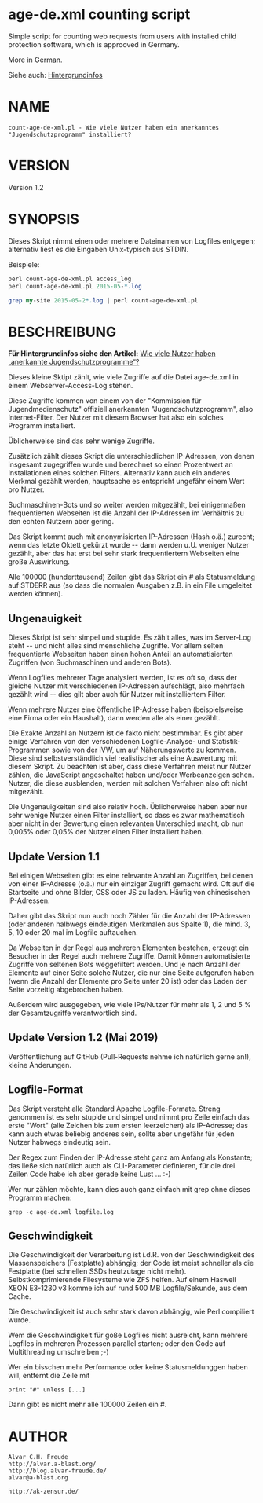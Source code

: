 # age-de.xml counting script 
Simple script for counting web requests from users with installed child protection software, which is approoved in Germany.

More in German.

Siehe auch: [Hintergrundinfos](https://blog.alvar-freude.de/2015/06/filter-nutzung.html)

# NAME

```
count-age-de-xml.pl - Wie viele Nutzer haben ein anerkanntes "Jugendschutzprogramm" installiert?
```

# VERSION

Version 1.2

# SYNOPSIS

Dieses Skript nimmt einen oder mehrere Dateinamen von Logfiles entgegen; 
alternativ liest es die Eingaben Unix-typisch aus STDIN.

Beispiele:

```perl
perl count-age-de-xml.pl access_log
perl count-age-de-xml.pl 2015-05-*.log

grep my-site 2015-05-2*.log | perl count-age-de-xml.pl 
```

# BESCHREIBUNG

**Für Hintergrundinfos siehe den Artikel:** 
[Wie viele Nutzer haben „anerkannte Jugendschutzprogramme“?](https://blog.alvar-freude.de/2015/06/filter-nutzung.html)

Dieses kleine Sktipt zählt, wie viele Zugriffe auf die Datei age-de.xml in 
einem Webserver-Access-Log stehen.

Diese Zugriffe kommen von einem von der "Kommission für Jugendmedienschutz" 
offiziell anerkannten "Jugendschutzprogramm", also Internet-Filter. Der 
Nutzer mit diesem Browser hat also ein solches Programm installiert.

Üblicherweise sind das sehr wenige Zugriffe.

Zusätzlich zählt dieses Skript die unterschiedlichen IP-Adressen, von denen 
insgesamt zugegriffen wurde und berechnet so einen Prozentwert an 
Installationen eines solchen Filters. Alternativ kann auch ein anderes 
Merkmal gezählt werden, hauptsache es entspricht ungefähr einem Wert pro 
Nutzer.

Suchmaschinen-Bots und so weiter werden mitgezählt, bei einigermaßen 
frequentierten Webseiten ist die Anzahl der IP-Adressen im Verhältnis zu den 
echten Nutzern aber gering. 

Das Skript kommt auch mit anonymisierten IP-Adressen (Hash o.ä.) zurecht; 
wenn das letzte Oktett gekürzt wurde -- dann werden u.U. weniger Nutzer 
gezählt, aber das hat erst bei sehr stark frequentiertern Webseiten eine 
große Auswirkung.

Alle 100000 (hunderttausend) Zeilen gibt das Skript ein # als Statusmeldung 
auf STDERR aus (so dass die normalen Ausgaben z.B. in ein File umgeleitet 
werden können). 

## Ungenauigkeit

Dieses Skript ist sehr simpel und stupide. Es zählt alles, was im Server-Log 
steht -- und nicht alles sind menschliche Zugriffe. Vor allem selten 
frequentierte Webseiten haben einen hohen Anteil an automatisierten Zugriffen 
(von Suchmaschinen und anderen Bots).

Wenn Logfiles mehrerer Tage analysiert werden, ist es oft so, dass der 
gleiche Nutzer mit verschiedenen IP-Adressen aufschlägt, also mehrfach 
gezählt wird -- dies gilt aber auch für Nutzer mit installiertem Filter. 

Wenn mehrere Nutzer eine öffentliche IP-Adresse haben (beispielsweise eine 
Firma oder ein Haushalt), dann werden alle als einer gezählt.

Die Exakte Anzahl an Nutzern ist de fakto nicht bestimmbar. Es gibt 
aber einige Verfahren von den verschiedenen Logfile-Analyse- und 
Statistik-Programmen sowie von der IVW, um auf Näherungswerte zu 
kommen. Diese sind selbstverständlich viel realistischer als eine 
Auswertung mit diesem Skript. Zu beachten ist aber, dass diese Verfahren 
meist nur Nutzer zählen, die JavaScript angeschaltet haben und/oder 
Werbeanzeigen sehen. Nutzer, die diese ausblenden, werden mit solchen 
Verfahren also oft nicht mitgezählt. 

Die Ungenauigkeiten sind also relativ hoch. Üblicherweise haben aber nur 
sehr wenige Nutzer einen Filter installiert, so dass es zwar mathematisch 
aber nicht in der Bewertung einen relevanten Unterschied macht, ob nun 
0,005% oder 0,05% der Nutzer einen Filter installiert haben.

## Update Version 1.1

Bei einigen Webseiten gibt es eine relevante Anzahl an Zugriffen, bei 
denen von einer IP-Adresse (o.ä.) nur ein einziger Zugriff gemacht wird. 
Oft auf die Startseite und ohne Bilder, CSS oder JS zu laden. Häufig von 
chinesischen IP-Adressen.

Daher gibt das Skript nun auch noch Zähler für die Anzahl der IP-Adressen 
(oder anderen halbwegs eindeutigen Merkmalen aus Spalte 1), die mind. 3, 
5, 10 oder 20 mal im Logfile auftauchen.

Da Webseiten in der Regel aus mehreren Elementen bestehen, erzeugt ein 
Besucher in der Regel auch mehrere Zugriffe. Damit können automatisierte 
Zugriffe von seltenen Bots weggefiltert werden. Und je nach Anzahl der 
Elemente auf einer Seite solche Nutzer, die nur eine Seite aufgerufen 
haben (wenn die Anzahl der Elemente pro Seite unter 20 ist) oder das Laden 
der Seite vorzeitig abgebrochen haben.

Außerdem wird ausgegeben, wie viele IPs/Nutzer für mehr als 1, 2 und 5 % 
der Gesamtzugriffe verantwortlich sind. 

## Update Version 1.2 (Mai 2019)

Veröffentlichung auf GitHub (Pull-Requests nehme ich natürlich gerne an!), 
kleine Änderungen.

## Logfile-Format

Das Skript versteht alle Standard Apache Logfile-Formate. Streng genommen 
ist es sehr stupide und simpel und nimmt pro Zeile einfach das erste "Wort" 
(alle Zeichen bis zum ersten leerzeichen) als IP-Adresse; das kann auch etwas 
beliebig anderes sein, sollte aber ungefähr für jeden Nutzer habwegs eindeutig 
sein.

Der Regex zum Finden der IP-Adresse steht ganz am Anfang als Konstante; das 
ließe sich natürlich auch als CLI-Parameter definieren, für die drei Zeilen 
Code habe ich aber gerade keine Lust ... :-)

Wer nur zählen möchte, kann dies auch ganz einfach mit grep ohne dieses 
Programm machen:

```
grep -c age-de.xml logfile.log
```

## Geschwindigkeit

Die Geschwindigkeit der Verarbeitung ist i.d.R. von der Geschwindigkeit des 
Massenspeichers (Festplatte) abhängig; der Code ist meist schneller als die 
Festplatte (bei schnellen SSDs heutzutage nicht mehr). Selbstkomprimierende 
Filesysteme wie ZFS helfen. Auf einem Haswell XEON E3-1230 v3 komme ich auf 
rund 500 MB Logfile/Sekunde, aus dem Cache.

Die Geschwindigkeit ist auch sehr stark davon abhängig, wie Perl compiliert 
wurde. 

Wem die Geschwindigkeit für goße Logfiles nicht ausreicht, kann mehrere 
Logfiles in mehreren Prozessen parallel starten; oder den Code auf 
Multithreading umschreiben ;-)

Wer ein bisschen mehr Performance oder keine Statusmeldunggen haben will, 
entfernt die Zeile mit 

```
print "#" unless [...]
```

Dann gibt es nicht mehr alle 100000 Zeilen ein #.

# AUTHOR

```
Alvar C.H. Freude
http://alvar.a-blast.org/
http://blog.alvar-freude.de/
alvar@a-blast.org

http://ak-zensur.de/
```
